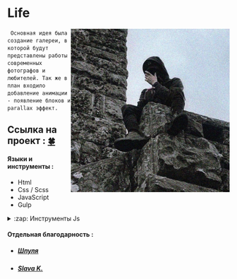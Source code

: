 # Life 

<a href="https://github.com/kah3vich"><img src="https://github.com/kah3vich/Project-Life/blob/master/dist/img/more/1.jpg" width="360" height="370" align="right"></a>

``` Основная идея была создание галереи, в которой будут представлены работы современных фотографов и любителей. Так же в план входило добавление анимации - появление блоков и parallax эффект.```

## Ссылка на проект : [🍀](https://kah3vich.github.io/Project-Life/dist/index.html)

#### Языки и инструменты : 
- Html 
- Css / Scss
- JavaScript 
- Gulp
<details>
  <summary>:zap: Инструменты Js</summary>
  - WOW <br />
  - GSAP <br />
  - NiceScroll <br />
  - Jquery <br />
  - CircleType <br />
</details>

#### Отдельная благодарность :

- ##### [Шпуля](https://www.instagram.com/mdxkah)
- ##### [Slava K.](https://www.instagram.com/geexarts)

